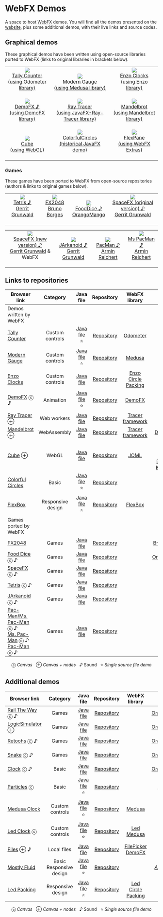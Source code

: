 # WebFX Demos

A space to host [WebFX][webfx-repo] demos. You will find all the demos presented on the [website][webfx-website], plus some additional demos, with their live links and source codes.

## Graphical demos

These graphical demos have been written using open-source libraries ported to WebFX (links to original libraries in brackets below).

<div align="center">
<table>
<tr>

<td align="center" valign="bottom">
    <a href="https://tallycounter.webfx.dev">
        <img src="https://webfx-demos.github.io/webfx-demos-videos/TallyCounter-310x208.webp"/><br/>
        Tally Counter<br/><a href="https://github.com/HanSolo/odometer">(using Odometer library)</a><br/><br/>
    </a>
</td>

<td align="center" valign="bottom">
    <a href="https://moderngauge.webfx.dev">
        <img src="https://webfx-demos.github.io/webfx-demos-videos/ModernGauge-310x208.webp"/><br/>
        Modern Gauge<br/><a href="https://github.com/HanSolo/Medusa">(using Medusa library)<br/><br/></a>
    </a>
</td>

<td align="center" valign="bottom">
    <a href="https://enzoclocks.webfx.dev">
        <img src="https://webfx-demos.github.io/webfx-demos-videos/EnzoClocks-310x208.webp"/><br/>
        Enzo Clocks<br/><a href="https://bitbucket.org/hansolo/enzo/src/master/">(using Enzo library)<br/><br/></a>
    </a>
</td>

</tr>
<tr>

<td align="center" valign="bottom">
    <a href="https://demofx.webfx.dev">
        <img src="https://webfx-demos.github.io/webfx-demos-videos/DemoFX-310x208.webp"/><br/>
        DemoFX ♪<br/><a href="https://github.com/chriswhocodes/DemoFX">(using DemoFX library)</a><br/><br/>
    </a>
</td>

<td align="center" valign="bottom">
    <a href="https://raytracer.webfx.dev">
        <img src="https://webfx-demos.github.io/webfx-demos-videos/RayTracer-310x208.webp"/><br/>
        Ray Tracer<br/><a href="https://github.com/steventrowland/JavaFX-Ray-Tracer">
(using JavaFX-Ray-Tracer library)</a><br/><br/>
    </a>
</td>

<td align="center" valign="bottom">
    <a href="https://mandelbrot.webfx.dev">
        <img src="https://webfx-demos.github.io/webfx-demos-videos/Mandelbrot-310x202.gif"/><br/>
        Mandelbrot<br/><a href="https://math.hws.edu/eck/js/mandelbrot/java/xMandelbrotSource-1-2/">(using Mandelbrot library)</a><br/><br/>
    </a>
</td>

</tr>
<tr>

<td align="center" valign="bottom">
    <a href="https://cube.webfx.dev">
        <img src="https://webfx-demos.github.io/webfx-demos-videos/Cube-310x208.webp"/><br/>
        Cube<br/>(using WebGL)<br/><br/>
    </a>
</td>

<td align="center" valign="bottom">
    <a href="https://colorfulcircles.webfx.dev">
        <img src="https://webfx-demos.github.io/webfx-demos-videos/ColorfulCircles-310x208.webp"/><br/>
        ColorfulCircles<br/>(historical JavaFX demo)<br/><br/>
    </a>
</td>

<td align="center" valign="bottom">
    <a href="https://flexpane.webfx.dev">
        <img src="https://webfx-demos.github.io/webfx-demos-videos/FlexPane-310x208.webp"/><br/>
        FlexPane<br/>(using WebFX Extras)<br/><br/>
    </a>
</td>

</tr>

</table>

</div>

### Games

These games have been ported to WebFX from open-source repositories (authors & links to original games below).

<div align="center">
<table>
<tr>

<td align="center" valign="bottom">
    <a href="https://tetris.webfx.dev">
        <img src="https://webfx-demos.github.io/webfx-demos-videos/Tetris-224x224.webp"/><br/>
        Tetris ♪<br/><a href="https://github.com/HanSolo/tetris">Gerrit Grunwald</a><br/><br/>
    </a>
</td>

<td align="center" valign="bottom">
    <a href="https://fx2048.webfx.dev">
        <img src="https://webfx-demos.github.io/webfx-demos-videos/FX2048-224x224.webp"/><br/>
        FX2048<br/><a href="https://github.com/brunoborges/fx2048">Bruno Borges</a><br/><br/>
    </a>
</td>

<td align="center" valign="bottom">
    <a href="https://fooddice.webfx.dev">
        <img src="https://webfx-demos.github.io/webfx-demos-videos/FoodDice-224x224.webp"/><br/>
        FoodDice ♪<br/><a href="https://github.com/OrangoMango/FoodDice">OrangoMango</a><br/><br/>
    </a>
</td>

<td align="center" valign="bottom">
    <a href="https://spacefx-original.webfx.dev">
        <img src="https://webfx-demos.github.io/webfx-demos-videos/SpaceFX-224x224.webp"/><br/>
        SpaceFX (original version) ♪<br/><a href="https://github.com/HanSolo/SpaceFX">Gerrit Grunwald</a><br/><br/>
    </a>
</td>

</tr>
</table>

<table>
<tr>

<td align="center" valign="bottom">
    <a href="https://spacefx.webfx.dev">
        <img src="https://webfx-demos.github.io/webfx-demos-videos/SpaceFX-new-224x264.webp"/><br/>
        SpaceFX (new version) ♪<br/><a href="https://github.com/webfx-demos/webfx-demo-spacefx">Gerrit Grunwald</a> & WebFX<br/><br/>
    </a>
</td>

<td align="center" valign="bottom">
    <a href="https://jarkanoid.webfx.dev">
        <img src="https://webfx-demos.github.io/webfx-demos-videos/JArkanoid-224x264.webp"/><br/>
        JArkanoid ♪<br/><a href="https://github.com/HanSolo/jArkanoid">Gerrit Grunwald</a><br/><br/>
    </a>
</td>

<td align="center" valign="bottom">
    <a href="https://pacman.webfx.dev">
        <img src="https://webfx-demos.github.io/webfx-demos-videos/PacMan-216x264.webp"/><br/>
        PacMan ♪<br/><a href="https://github.com/armin-reichert/pacman">Armin Reichert</a><br/><br/>
    </a>
</td>

<td align="center" valign="bottom">
    <a href="https://mspacman.webfx.dev">
        <img src="https://webfx-demos.github.io/webfx-demos-videos/MsPacMan-216x264.webp"/><br/>
        Ms PacMan ♪<br/><a href="https://github.com/armin-reichert/pacman">Armin Reichert</a><br/><br/>
    </a>
</td>

</tr>

</table>

</div>

## Links to repositories

<div align="center">

| Browser link                                                                                                                                                          |          Category           |                                                                             Java file                                                                              |                               Repository                               |                                           WebFX library                                            |                                                                                                  Credits                                                                                                   |
|-----------------------------------------------------------------------------------------------------------------------------------------------------------------------|:---------------------------:|:------------------------------------------------------------------------------------------------------------------------------------------------------------------:|:----------------------------------------------------------------------:|:--------------------------------------------------------------------------------------------------:|:----------------------------------------------------------------------------------------------------------------------------------------------------------------------------------------------------------:|
| Demos written by WebFX                                                                                                                                                |                             |                                                                                                                                                                    |                                                                        |                                                                                                    |                                                                                                                                                                                                            |
| [Tally Counter][webfx-tallycounter-demo-link]                                                                                                                         |       Custom controls       |                                                            [Java file][webfx-tallycounter-code-link] ⭐                                                             |               [Repository][webfx-tallycounter-repo-link]               |                    [Odometer](https://github.com/webfx-libs/webfx-lib-odometer)                    |                                                                               [HanSolo](https://github.com/HanSolo/odometer)                                                                               |
| [Modern Gauge][webfx-moderngauge-demo-link]                                                                                                                           |       Custom controls       |                                                             [Java file][webfx-moderngauge-code-link] ⭐                                                             |               [Repository][webfx-moderngauge-repo-link]                |                                     [Medusa][webfx-lib-medusa]                                     |                                                                                [HanSolo](https://github.com/HanSolo/Medusa)                                                                                |
| [Enzo Clocks][webfx-enzoclocks-demo-link]                                                                                                                             |       Custom controls       |                                                              [Java file][webfx-enzoclocks-code-link]                                                               |                [Repository][webfx-enzoclocks-repo-link]                | [Enzo](https://github.com/webfx-libs/webfx-lib-enzo)<br/>[Circle Packing][webfx-lib-circlepacking] |                                                                         [HanSolo](https://bitbucket.org/hansolo/enzo/src/master/)                                                                          |
| [DemoFX][webfx-demofx-demo-link] ⓒ ♪                                                                                                                                  |          Animation          |                                                               [Java file][webfx-demofx-code-link] ⭐                                                                |                  [Repository][webfx-demofx-repo-link]                  |                                     [DemoFX][webfx-lib-demofx]                                     |                                                                                        [Chris Newland][demofx-repo]                                                                                        |
| [Ray Tracer][webfx-raytracer-demo-link] ⊕                                                                                                                             |         Web workers         |                                                               [Java file][webfx-raytracer-code-link]                                                               |                [Repository][webfx-raytracer-repo-link]                 |                           [Tracer framework][webfx-lib-tracerframework]                            |                                                                  [Steven T. Rowland](https://github.com/steventrowland/JavaFX-Ray-Tracer)                                                                  | 
| [Mandelbrot][webfx-mandelbrot-demo-link] ⊕                                                                                                                            |         WebAssembly         |                                                              [Java file][webfx-mandelbrot-code-link]                                                               |                [Repository][webfx-mandelbrot-repo-link]                |                           [Tracer framework][webfx-lib-tracerframework]                            |                                                             [David J. Eck](https://math.hws.edu/eck/js/mandelbrot/java/xMandelbrotSource-1-2/)                                                             |
| [Cube][webfx-cube-demo-link] ⊕                                                                                                                                        |            WebGL            |                                                                 [Java file][webfx-cube-code-link]                                                                  |                   [Repository][webfx-cube-repo-link]                   |                                       [JOML][webfx-lib-joml]                                       | [WebGL tutorial](https://developer.mozilla.org/en-US/docs/Web/API/WebGL_API/Tutorial)<br/>[Pavel Dobryakov](https://codepen.io/PavelDoGreat/pen/zdWzEL)<br/>[Kai Burjack](https://github.com/JOML-CI/JOML) |
| [Colorful Circles](https://colorfulcircles.webfx.dev)                                                                                                                 |            Basic            |                                                           [Java file][webfx-colorfulcircles-code-link] ⭐                                                           |             [Repository][webfx-colorfulcircles-repo-link]              |                                                                                                    |                                                              [Oracle](https://docs.oracle.com/javafx/2/get_started/ColorfulCircles.java.html)                                                              |
| [FlexBox][webfx-flexbox-demo-link]                                                                                                                                    |      Responsive design      |                                                               [Java file][webfx-flexbox-code-link] ⭐                                                               |                 [Repository][webfx-flexbox-repo-link]                  |                                [FlexBox][webfx-extras-flexbox-link]                                |                                                                                                                                                                                                            | |
| Games ported by WebFX                                                                                                                                                 |                             |                                                                                                                                                                    |                                                                        |                                                                                                    |                                                                                                                                                                                                            |
| [FX2048][webfx-fx2048-demo-link]                                                                                                                                      |            Games            |                                                                [Java file][webfx-fx2048-code-link]                                                                 |                  [Repository][webfx-fx2048-repo-link]                  |                                                                                                    |                                                                           [Bruno Borges](https://github.com/brunoborges/fx2048)                                                                            |                                                                           |
| [Food Dice][webfx-fooddice-demo-link] ⓒ ♪                                                                                                                             |            Games            |                                                               [Java file][webfx-fooddice-code-link]                                                                |                 [Repository][webfx-fooddice-repo-link]                 |                                                                                                    |                                                                           [OrangoMango](https://github.com/OrangoMango/FoodDice)                                                                           |
| [SpaceFX][webfx-spacefx-demo-link] ⓒ ♪                                                                                                                                |            Games            |                                                                [Java file][webfx-spacefx-code-link]                                                                |                 [Repository][webfx-spacefx-repo-link]                  |                                                                                                    |                                                                               [HanSolo](https://github.com/HanSolo/SpaceFX)                                                                                |
| [Tetris][webfx-tetris-demo-link] ⓒ ♪                                                                                                                                  |            Games            |                                                                [Java file][webfx-tetris-code-link]                                                                 |                  [Repository][webfx-tetris-repo-link]                  |                                                                                                    |                                                                                [HanSolo](https://github.com/HanSolo/tetris)                                                                                |
| [JArkanoid][webfx-jarkanoid-demo-link] ⓒ ♪                                                                                                                            |            Games            |                                                               [Java file][webfx-jarkanoid-code-link]                                                               |                [Repository][webfx-jarkanoid-repo-link]                 |                                                                                                    |                                                                              [HanSolo](https://github.com/HanSolo/jArkanoid)                                                                               |
| [Pac-Man/Ms. Pac-Man](https://armin-reichert.github.io/webfx-pacman/) ⓒ ♪<br/> [Ms. Pac-Man][webfx-mspacman-demo-link] ⓒ ♪<br/> [Pac-Man][webfx-pacman-demo-link] ⓒ ♪ |            Games            | [Java file](https://github.com/armin-reichert/webfx-pacman/blob/master/webfx-pacman-application/src/main/java/de/amr/games/pacman/ui/fx/app/PacManGames2dApp.java) |      [Repository](https://github.com/armin-reichert/webfx-pacman)      |                                                                                                    |                                                                            [Armin Reichert](https://github.com/armin-reichert)                                                                             |

  ⓒ *Canvas*   ⊕ *Canvas + nodes*   ♪ Sound   ⭐️ *Single source file demo*

</div>

## Additional demos

<div align="center">

| Browser link                                                                                                                                                          |          Category           |                                                                             Java file                                                                              |                               Repository                               |                                           WebFX library                                            |                                                                                                  Credits                                                                                                   |
|-----------------------------------------------------------------------------------------------------------------------------------------------------------------------|:---------------------------:|:------------------------------------------------------------------------------------------------------------------------------------------------------------------:|:----------------------------------------------------------------------:|:--------------------------------------------------------------------------------------------------:|:----------------------------------------------------------------------------------------------------------------------------------------------------------------------------------------------------------:|
| [Rail The Way](https://orangomango.itch.io/railtheway) ⓒ ♪                                                                                                            |            Games            |        [Java file](https://github.com/OrangoMango/RailTheWay/blob/webfx/RailTheWay-application/src/main/java/com/orangomango/railway/MainApplication.java)         |   [Repository](https://github.com/OrangoMango/RailTheWay/tree/webfx)   |                                                                                                    |                                                                               [OrangoMango](https://github.com/OrangoMango)                                                                                |
| [LogicSimulator](https://orangomango.itch.io/logicsimulator) ⊕                                                                                                        |            Games            |    [Java file](https://github.com/OrangoMango/LogicSimulator/blob/webfx/LogicSimulator-application/src/main/java/com/orangomango/logicsim/MainApplication.java)    | [Repository](https://github.com/OrangoMango/LogicSimulator/tree/webfx) |                                                                                                    |                                                                               [OrangoMango](https://github.com/OrangoMango)                                                                                |
| [Retoohs](https://orangomango.itch.io/retoohs) ⓒ ♪                                                                                                                    |            Games            |         [Java file](https://github.com/OrangoMango/Retoohs/blob/webfx/webfx-build-application/src/main/java/com/orangomango/retoohs/MainApplication.java)          |    [Repository](https://github.com/OrangoMango/Retoohs/tree/webfx)     |                                                                                                    |                                                                               [OrangoMango](https://github.com/OrangoMango)                                                                                |
| [Snake](https://orangomango.itch.io/snake) ⓒ ♪                                                                                                                        |            Games            |             [Java file](https://github.com/OrangoMango/Snake/blob/webfx/websnake-application/src/main/java/com/orangomango/snake/MainApplication.java)             |     [Repository](https://github.com/OrangoMango/Snake/tree/webfx)      |                                                                                                    |                                                                               [OrangoMango](https://github.com/OrangoMango)                                                                                |
| [Clock](https://orangomango.github.io/Clock/) ⓒ ♪                                                                                                                     |            Basic            |                   [Java file](https://github.com/OrangoMango/Clock/blob/webfx/Clock-application/src/main/java/com/orangomango/clock/Clock.java)                    |     [Repository](https://github.com/OrangoMango/Clock/tree/webfx)      |                                                                                                    |                                                                               [OrangoMango](https://github.com/OrangoMango)                                                                                |
| [Particles][webfx-particles-demo-link] ⓒ                                                                                                                              |            Basic            |                                                             [Java file️][webfx-particles-code-link] ⭐                                                              |                [Repository][webfx-particles-repo-link]                 |                                                                                                    |                                                                 [Sketch.js](https://soulwire.github.io/sketch.js/examples/particles.html)                                                                  |
| [Medusa Clock][webfx-medusaclock-demo-link]                                                                                                                           |       Custom controls       |                                                             [Java file][webfx-medusaclock-code-link] ⭐                                                             |               [Repository][webfx-medusaclock-repo-link]                |                                     [Medusa][webfx-lib-medusa]                                     |                                                                                [HanSolo](https://github.com/HanSolo/Medusa)                                                                                |                                                   
| [Led Clock][webfx-ledclock-demo-link] ⓒ                                                                                                                               |       Custom controls       |                                                              [Java file][webfx-ledclock-code-link] ⭐                                                               |                 [Repository][webfx-ledclock-repo-link]                 |                    [Led][webfx-extras-led-link]<br/>[Medusa][webfx-lib-medusa]                     |                                           [HanSolo](https://github.com/HanSolo/medusa/blob/master/src/main/java/eu/hansolo/medusa/skins/MorphingClockSkin.java)                                            |
| [Files][webfx-files-demo-link] ⊕ ♪                                                                                                                                    |         Local files         |                                                                 [Java file][webfx-files-code-link]                                                                 |                  [Repository][webfx-files-repo-link]                   |             [FilePicker][webfx-extras-filepicker-link]<br/>[DemoFX][webfx-lib-demofx]              |                                                                                                                                                                                                            | |
| [Mostly Fluid][webfx-mostlyfluid-demo-link]                                                                                                                           | Basic<br/>Responsive design |                                                             [Java file][webfx-mostlyfluid-code-link] ⭐                                                             |               [Repository][webfx-mostlyfluid-repo-link]                |                                                                                                    |                                            [*Anonymous*](http://underpop.online.fr/w/web-fundamentals/fundamentals/design-and-ux/responsive/mostly-fluid.html)                                             |
| [Led Packing][webfx-ledpacking-demo-link]                                                                                                                             |      Responsive design      |                                                             [Java file][webfx-ledpacking-code-link] ⭐                                                              |                [Repository][webfx-ledpacking-repo-link]                |             [Led][webfx-extras-led-link]<br/>[Circle Packing][webfx-lib-circlepacking]             |                                                                                                                                                                                                            |

ⓒ *Canvas*   ⊕ *Canvas + nodes*   ♪ Sound   ⭐️ *Single source file demo*

</div>

[webfx-repo]: https://github.com/webfx-project/webfx
[webfx-website]: https://webfx.dev
[webfx-contact]: mailto:info@webfx.dev
[webfx-colorfulcircles-demo-link]: https://colorfulcircles.webfx.dev
[webfx-colorfulcircles-repo-link]: https://github.com/webfx-demos/webfx-demo-colorfulcircles
[webfx-colorfulcircles-code-link]: https://github.com/webfx-demos/webfx-demo-colorfulcircles/blob/main/webfx-demo-colorfulcircles-application/src/main/java/dev/webfx/demo/colorfulcircles/ColorfulCircles.java
[webfx-particles-demo-link]: https://particles.webfx.dev
[webfx-particles-repo-link]: https://github.com/webfx-demos/webfx-demo-particles
[webfx-particles-code-link]: https://github.com/webfx-demos/webfx-demo-particles/blob/main/webfx-demo-particles-application/src/main/java/dev/webfx/demo/particles/ParticlesApplication.java
[webfx-tallycounter-demo-link]: https://tallycounter.webfx.dev
[webfx-tallycounter-repo-link]: https://github.com/webfx-demos/webfx-demo-tallycounter
[webfx-tallycounter-code-link]: https://github.com/webfx-demos/webfx-demo-tallycounter/blob/main/webfx-demo-tallycounter-application/src/main/java/dev/webfx/demo/tallycounter/TallyCounterApplication.java
[webfx-moderngauge-demo-link]: https://moderngauge.webfx.dev
[webfx-moderngauge-repo-link]: https://github.com/webfx-demos/webfx-demo-moderngauge
[webfx-moderngauge-code-link]: https://github.com/webfx-demos/webfx-demo-moderngauge/blob/main/webfx-demo-moderngauge-application/src/main/java/dev/webfx/demo/moderngauge/ModernGaugeApplication.java
[webfx-enzoclocks-demo-link]: https://enzoclocks.webfx.dev
[webfx-enzoclocks-code-link]: https://github.com/webfx-demos/webfx-demo-enzoclocks/blob/main/webfx-demo-enzoclocks-application/src/main/java/dev/webfx/demo/enzoclocks/EnzoClocksApplication.java
[webfx-enzoclocks-repo-link]: https://github.com/webfx-demos/webfx-demo-enzoclocks
[webfx-fx2048-demo-link]: https://fx2048.webfx.dev
[webfx-fx2048-repo-link]: https://github.com/webfx-demos/webfx-demo-fx2048/tree/webfx
[webfx-fx2048-code-link]: https://github.com/webfx-demos/webfx-demo-fx2048/blob/webfx/webfx-demo-fx2048-application/src/main/java/io/fxgame/game2048/Game2048.java
[webfx-fx2048-release-link]: https://github.com/webfx-demos/webfx-demo-fx2048/releases
[webfx-spacefx-demo-link]: https://spacefx.webfx.dev
[webfx-spacefx-code-link]: https://github.com/webfx-demos/webfx-demo-spacefx/blob/main/webfx-demo-spacefx-application/src/main/java/eu/hansolo/spacefx/SpaceFX.java
[webfx-spacefx-repo-link]: https://github.com/webfx-demos/webfx-demo-spacefx
[webfx-tetris-demo-link]: https://tetris.webfx.dev
[webfx-tetris-code-link]: https://github.com/webfx-demos/webfx-demo-tetris/blob/webfx/webfx-demo-tetris-application/src/main/java/eu/hansolo/fx/tetris/Main.java
[webfx-tetris-repo-link]: https://github.com/webfx-demos/webfx-demo-tetris/tree/webfx
[webfx-jarkanoid-demo-link]: https://jarkanoid.webfx.dev
[webfx-jarkanoid-code-link]: https://github.com/webfx-demos/webfx-demo-jarkanoid/blob/webfx/webfx-demo-jarkanoid-application/src/main/java/eu/hansolo/fx/jarkanoid/Main.java
[webfx-jarkanoid-repo-link]: https://github.com/webfx-demos/webfx-demo-jarkanoid/tree/webfx
[webfx-pacman-demo-link]: https://pacman.webfx.dev
[webfx-pacman-code-link]: https://github.com/webfx-demos/webfx-demo-pacman/blob/webfx/pacman-ui-fx/src/main/java/de/amr/games/pacman/ui/fx/app/GameApp.java
[webfx-pacman-repo-link]: https://github.com/webfx-demos/webfx-demo-pacman/tree/webfx
[webfx-mspacman-demo-link]: https://mspacman.webfx.dev
[webfx-fooddice-demo-link]: https://fooddice.webfx.dev
[webfx-fooddice-code-link]: https://github.com/webfx-demos/webfx-demo-fooddice/blob/webfx/webfx-demo-fooddice-application/src/main/java/com/orangomango/food/MainApplication.java
[webfx-fooddice-repo-link]: https://github.com/webfx-demos/webfx-demo-fooddice/tree/webfx
[webfx-demofx-demo-link]: https://demofx.webfx.dev
[webfx-demofx-repo-link]: https://github.com/webfx-demos/webfx-demo-demofx
[webfx-demofx-code-link]: https://github.com/webfx-demos/webfx-demo-demofx/blob/main/webfx-demo-demofx-application/src/main/java/dev/webfx/demo/demofx/DemoFXApplication.java
[webfx-raytracer-demo-link]: https://raytracer.webfx.dev
[webfx-raytracer-code-link]: https://github.com/webfx-demos/webfx-demo-raytracer/blob/main/webfx-demo-raytracer-application/src/main/java/dev/webfx/demo/raytracer/RayTracerApplication.java
[webfx-raytracer-repo-link]: https://github.com/webfx-demos/webfx-demo-raytracer
[webfx-mandelbrot-demo-link]: https://mandelbrot.webfx.dev
[webfx-mandelbrot-code-link]: https://github.com/webfx-demos/webfx-demo-mandelbrot/blob/main/webfx-demo-mandelbrot-application/src/main/java/dev/webfx/demo/mandelbrot/MandelbrotApplication.java
[webfx-mandelbrot-repo-link]: https://github.com/webfx-demos/webfx-demo-mandelbrot
[webfx-cube-demo-link]: https://cube.webfx.dev
[webfx-cube-code-link]: https://github.com/webfx-demos/webfx-demo-cube/blob/main/webfx-demo-cube-application/src/main/java/dev/webfx/demo/cube/CubeApplication.java
[webfx-cube-repo-link]: https://github.com/webfx-demos/webfx-demo-cube
[webfx-medusaclock-demo-link]: https://medusaclock.webfx.dev
[webfx-medusaclock-repo-link]: https://github.com/webfx-demos/webfx-demo-medusaclock
[webfx-medusaclock-code-link]: https://github.com/webfx-demos/webfx-demo-medusaclock/blob/main/webfx-demo-medusaclock-application/src/main/java/dev/webfx/demo/medusaclock/MedusaClockApplication.java
[webfx-boundgauge-demo-link]: https://boundgauge.webfx.dev
[webfx-boundgauge-repo-link]: https://github.com/webfx-demos/webfx-demo-boundgauge
[webfx-boundgauge-code-link]: https://github.com/webfx-demos/webfx-demo-boundgauge/blob/main/webfx-demo-boundgauge-application/src/main/java/dev/webfx/demo/boundgauge/BoundGaugeApplication.java
[webfx-mostlyfluid-demo-link]: https://mostlyfluid.webfx.dev
[webfx-mostlyfluid-repo-link]: https://github.com/webfx-demos/webfx-demo-mostlyfluid
[webfx-mostlyfluid-code-link]: https://github.com/webfx-demos/webfx-demo-mostlyfluid/blob/main/webfx-demo-mostlyfluid-application/src/main/java/dev/webfx/demo/mostlyfluid/MostlyFluidApplication.java
[webfx-files-code-link]: https://github.com/webfx-demos/webfx-demo-files/blob/main/webfx-demo-files-application/src/main/java/dev/webfx/demo/files/FilesApplication.java
[webfx-files-demo-link]: https://files.webfx.dev
[webfx-files-repo-link]: https://github.com/webfx-demos/webfx-demo-files
[webfx-extras-filepicker-link]: https://github.com/webfx-project/webfx-extras
[webfx-flexbox-code-link]: https://github.com/webfx-demos/webfx-demo-flexbox/blob/main/webfx-demo-flexbox-application/src/main/java/dev/webfx/demo/flexbox/FlexBoxApplication.java
[webfx-flexbox-demo-link]: https://flexbox.webfx.dev
[webfx-flexbox-repo-link]: https://github.com/webfx-demos/webfx-demo-flexbox
[webfx-extras-flexbox-link]: https://github.com/webfx-project/webfx-extras
[webfx-ledclock-demo-link]: https://ledclock.webfx.dev
[webfx-ledclock-repo-link]: https://github.com/webfx-demos/webfx-demo-ledclock
[webfx-ledclock-code-link]: https://github.com/webfx-demos/webfx-demo-ledclock/blob/main/webfx-demo-ledclock-application/src/main/java/dev/webfx/demo/ledclock/LedClockApplication.java
[webfx-ledpacking-demo-link]: https://ledpacking.webfx.dev
[webfx-ledpacking-repo-link]: https://github.com/webfx-demos/webfx-demo-ledpacking
[webfx-ledpacking-code-link]: https://github.com/webfx-demos/webfx-demo-ledpacking/blob/main/webfx-demo-ledpacking-application/src/main/java/dev/webfx/demo/ledpacking/LedPackingApplication.java
[webfx-extras-led-link]: https://github.com/webfx-project/webfx-extras
[webfx-lib-medusa]: https://github.com/webfx-libs/webfx-lib-medusa
[webfx-lib-circlepacking]: https://github.com/webfx-libs/webfx-lib-circlepacking
[webfx-lib-demofx]: https://github.com/webfx-libs/webfx-lib-demofx
[webfx-lib-tracerframework]: https://github.com/webfx-libs/webfx-lib-tracerframework
[webfx-lib-joml]: https://github.com/webfx-libs/webfx-lib-joml
[demofx-repo]: https://github.com/chriswhocodes/DemoFX